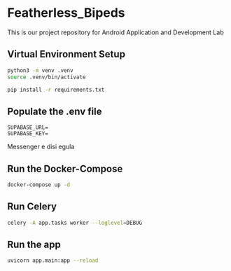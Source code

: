 # Featherless_Bipeds
This is our project repository for Android Application and Development Lab

## Virtual Environment Setup
```bash
python3 -m venv .venv
source .venv/bin/activate

pip install -r requirements.txt
```

## Populate the .env file
```
SUPABASE_URL=
SUPABASE_KEY=
```
Messenger e disi egula

## Run the Docker-Compose
```bash
docker-compose up -d
```

## Run Celery
```bash
celery -A app.tasks worker --loglevel=DEBUG
```

## Run the app
```bash
uvicorn app.main:app --reload
```